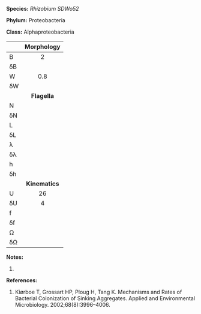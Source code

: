 **Species:** *Rhizobium SDWo52*

**Phylum:** Proteobacteria

**Class:** Alphaproteobacteria

|    | **Morphology** |
|:-- | :------------: |
| B  | 2 |
| δB |  |
| W  | 0.8 |
| δW |  |
|    | **Flagella** |
| N  |  |
| δN |  |
| L  |  |
| δL |  |
| λ  |  |
| δλ |  |
| h  |  |
| δh |  |
|    | **Kinematics** |
| U  | 26 |
| δU | 4 |
| f  |  |
| δf |  |
| Ω  |  |
| δΩ |  |

**Notes:**

1.

**References:**

1. Kiørboe T, Grossart HP, Ploug H, Tang K.  Mechanisms and Rates of Bacterial Colonization of Sinking Aggregates. Applied and Environmental Microbiology. 2002;68(8):3996–4006.
